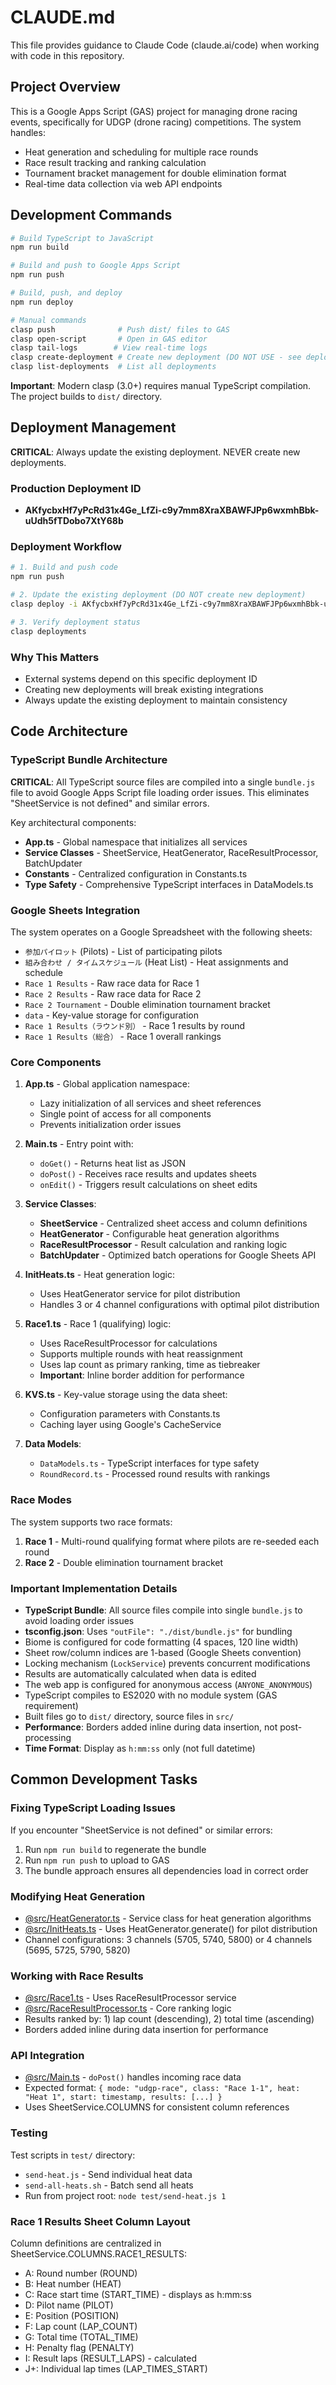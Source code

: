 # CLAUDE.md

This file provides guidance to Claude Code (claude.ai/code) when working with code in this repository.

## Project Overview

This is a Google Apps Script (GAS) project for managing drone racing events, specifically for UDGP (drone racing) competitions. The system handles:
- Heat generation and scheduling for multiple race rounds
- Race result tracking and ranking calculation
- Tournament bracket management for double elimination format
- Real-time data collection via web API endpoints

## Development Commands

```bash
# Build TypeScript to JavaScript
npm run build

# Build and push to Google Apps Script
npm run push

# Build, push, and deploy
npm run deploy

# Manual commands
clasp push              # Push dist/ files to GAS
clasp open-script       # Open in GAS editor
clasp tail-logs        # View real-time logs
clasp create-deployment # Create new deployment (DO NOT USE - see deployment section)
clasp list-deployments  # List all deployments
```

**Important**: Modern clasp (3.0+) requires manual TypeScript compilation. The project builds to `dist/` directory.

## Deployment Management

**CRITICAL**: Always update the existing deployment. NEVER create new deployments.

### Production Deployment ID
- **AKfycbxHf7yPcRd31x4Ge_LfZi-c9y7mm8XraXBAWFJPp6wxmhBbk-uUdh5fTDobo7XtY68b**

### Deployment Workflow
```bash
# 1. Build and push code
npm run push

# 2. Update the existing deployment (DO NOT create new deployment)
clasp deploy -i AKfycbxHf7yPcRd31x4Ge_LfZi-c9y7mm8XraXBAWFJPp6wxmhBbk-uUdh5fTDobo7XtY68b -d "Description of changes"

# 3. Verify deployment status
clasp deployments
```

### Why This Matters
- External systems depend on this specific deployment ID
- Creating new deployments will break existing integrations
- Always update the existing deployment to maintain consistency

## Code Architecture

### TypeScript Bundle Architecture

**CRITICAL**: All TypeScript source files are compiled into a single `bundle.js` file to avoid Google Apps Script file loading order issues. This eliminates "SheetService is not defined" and similar errors.

Key architectural components:
- **App.ts** - Global namespace that initializes all services
- **Service Classes** - SheetService, HeatGenerator, RaceResultProcessor, BatchUpdater
- **Constants** - Centralized configuration in Constants.ts
- **Type Safety** - Comprehensive TypeScript interfaces in DataModels.ts

### Google Sheets Integration
The system operates on a Google Spreadsheet with the following sheets:
- `参加パイロット` (Pilots) - List of participating pilots
- `組み合わせ / タイムスケジュール` (Heat List) - Heat assignments and schedule
- `Race 1 Results` - Raw race data for Race 1
- `Race 2 Results` - Raw race data for Race 2  
- `Race 2 Tournament` - Double elimination tournament bracket
- `data` - Key-value storage for configuration
- `Race 1 Results（ラウンド別）` - Race 1 results by round
- `Race 1 Results（総合）` - Race 1 overall rankings

### Core Components

1. **App.ts** - Global application namespace:
   - Lazy initialization of all services and sheet references
   - Single point of access for all components
   - Prevents initialization order issues

2. **Main.ts** - Entry point with:
   - `doGet()` - Returns heat list as JSON
   - `doPost()` - Receives race results and updates sheets
   - `onEdit()` - Triggers result calculations on sheet edits

3. **Service Classes**:
   - **SheetService** - Centralized sheet access and column definitions
   - **HeatGenerator** - Configurable heat generation algorithms
   - **RaceResultProcessor** - Result calculation and ranking logic
   - **BatchUpdater** - Optimized batch operations for Google Sheets API

4. **InitHeats.ts** - Heat generation logic:
   - Uses HeatGenerator service for pilot distribution
   - Handles 3 or 4 channel configurations with optimal pilot distribution

5. **Race1.ts** - Race 1 (qualifying) logic:
   - Uses RaceResultProcessor for calculations
   - Supports multiple rounds with heat reassignment
   - Uses lap count as primary ranking, time as tiebreaker
   - **Important**: Inline border addition for performance

6. **KVS.ts** - Key-value storage using the data sheet:
   - Configuration parameters with Constants.ts
   - Caching layer using Google's CacheService

7. **Data Models**:
   - `DataModels.ts` - TypeScript interfaces for type safety
   - `RoundRecord.ts` - Processed round results with rankings

### Race Modes

The system supports two race formats:
1. **Race 1** - Multi-round qualifying format where pilots are re-seeded each round
2. **Race 2** - Double elimination tournament bracket

### Important Implementation Details

- **TypeScript Bundle**: All source files compile into single `bundle.js` to avoid loading order issues
- **tsconfig.json**: Uses `"outFile": "./dist/bundle.js"` for bundling
- Biome is configured for code formatting (4 spaces, 120 line width)
- Sheet row/column indices are 1-based (Google Sheets convention)
- Locking mechanism (`LockService`) prevents concurrent modifications
- Results are automatically calculated when data is edited
- The web app is configured for anonymous access (`ANYONE_ANONYMOUS`)
- TypeScript compiles to ES2020 with no module system (GAS requirement)
- Built files go to `dist/` directory, source files in `src/`
- **Performance**: Borders added inline during data insertion, not post-processing
- **Time Format**: Display as `h:mm:ss` only (not full datetime)

## Common Development Tasks

### Fixing TypeScript Loading Issues
If you encounter "SheetService is not defined" or similar errors:
1. Run `npm run build` to regenerate the bundle
2. Run `npm run push` to upload to GAS
3. The bundle approach ensures all dependencies load in correct order

### Modifying Heat Generation
- [@src/HeatGenerator.ts](src/HeatGenerator.ts) - Service class for heat generation algorithms
- [@src/InitHeats.ts](src/InitHeats.ts) - Uses HeatGenerator.generate() for pilot distribution
- Channel configurations: 3 channels (5705, 5740, 5800) or 4 channels (5695, 5725, 5790, 5820)

### Working with Race Results
- [@src/Race1.ts](src/Race1.ts) - Uses RaceResultProcessor service
- [@src/RaceResultProcessor.ts](src/RaceResultProcessor.ts) - Core ranking logic
- Results ranked by: 1) lap count (descending), 2) total time (ascending)
- Borders added inline during data insertion for performance

### API Integration
- [@src/Main.ts](src/Main.ts) - `doPost()` handles incoming race data
- Expected format: `{ mode: "udgp-race", class: "Race 1-1", heat: "Heat 1", start: timestamp, results: [...] }`
- Uses SheetService.COLUMNS for consistent column references

### Testing
Test scripts in `test/` directory:
- `send-heat.js` - Send individual heat data
- `send-all-heats.sh` - Batch send all heats
- Run from project root: `node test/send-heat.js 1`

### Race 1 Results Sheet Column Layout

Column definitions are centralized in SheetService.COLUMNS.RACE1_RESULTS:
- A: Round number (ROUND)
- B: Heat number (HEAT)
- C: Race start time (START_TIME) - displays as h:mm:ss
- D: Pilot name (PILOT)
- E: Position (POSITION)
- F: Lap count (LAP_COUNT)
- G: Total time (TOTAL_TIME)
- H: Penalty flag (PENALTY)
- I: Result laps (RESULT_LAPS) - calculated
- J+: Individual lap times (LAP_TIMES_START)